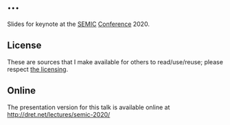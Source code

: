 # ...

Slides for keynote at the [SEMIC](https://joinup.ec.europa.eu/collection/semantic-interoperability-community-semic) [Conference](https://joinup.ec.europa.eu/collection/semantic-interoperability-community-semic/semic-conference) 2020.


## License

These are sources that I make available for others to read/use/reuse; please respect [the licensing](../LICENSE).


## Online

The presentation version for this talk is available online at http://dret.net/lectures/semic-2020/
